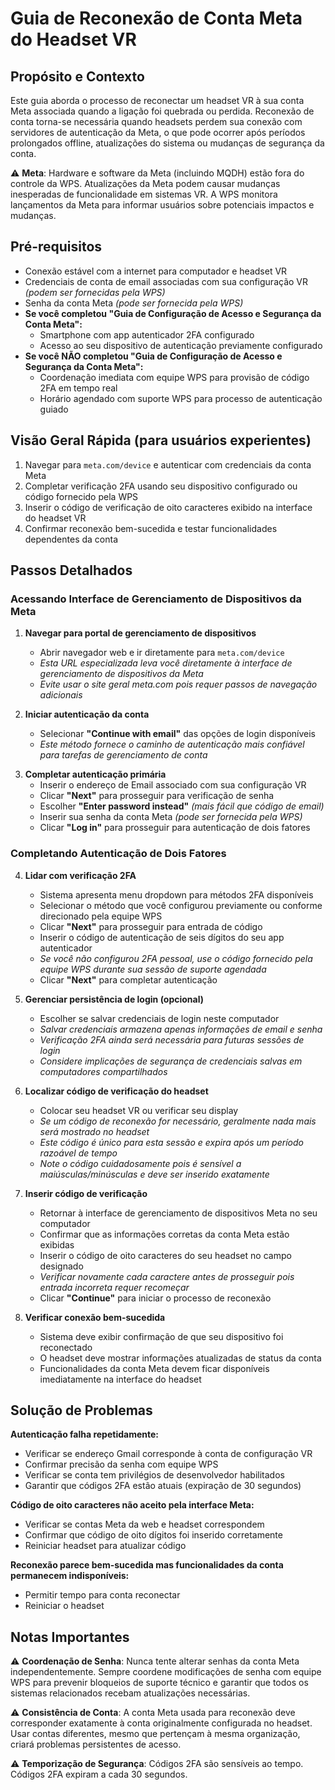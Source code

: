 # Guia de Reconexão de Conta Meta do Headset VR

## Propósito e Contexto
Este guia aborda o processo de reconectar um headset VR à sua conta Meta associada quando a ligação foi quebrada ou perdida. Reconexão de conta torna-se necessária quando headsets perdem sua conexão com servidores de autenticação da Meta, o que pode ocorrer após períodos prolongados offline, atualizações do sistema ou mudanças de segurança da conta.

⚠️ **Meta**: Hardware e software da Meta (incluindo MQDH) estão fora do controle da WPS. Atualizações da Meta podem causar mudanças inesperadas de funcionalidade em sistemas VR. A WPS monitora lançamentos da Meta para informar usuários sobre potenciais impactos e mudanças.

## Pré-requisitos
- Conexão estável com a internet para computador e headset VR
- Credenciais de conta de email associadas com sua configuração VR *(podem ser fornecidas pela WPS)*
- Senha da conta Meta *(pode ser fornecida pela WPS)*
- **Se você completou "Guia de Configuração de Acesso e Segurança da Conta Meta":**
  - Smartphone com app autenticador 2FA configurado
  - Acesso ao seu dispositivo de autenticação previamente configurado
- **Se você NÃO completou "Guia de Configuração de Acesso e Segurança da Conta Meta":**
  - Coordenação imediata com equipe WPS para provisão de código 2FA em tempo real
  - Horário agendado com suporte WPS para processo de autenticação guiado

## Visão Geral Rápida (para usuários experientes)
1. Navegar para `meta.com/device` e autenticar com credenciais da conta Meta
2. Completar verificação 2FA usando seu dispositivo configurado ou código fornecido pela WPS
3. Inserir o código de verificação de oito caracteres exibido na interface do headset VR
4. Confirmar reconexão bem-sucedida e testar funcionalidades dependentes da conta

## Passos Detalhados

### Acessando Interface de Gerenciamento de Dispositivos da Meta

1. **Navegar para portal de gerenciamento de dispositivos**
   - Abrir navegador web e ir diretamente para `meta.com/device`
   - *Esta URL especializada leva você diretamente à interface de gerenciamento de dispositivos da Meta*
   - *Evite usar o site geral meta.com pois requer passos de navegação adicionais*

2. **Iniciar autenticação da conta**
   - Selecionar **"Continue with email"** das opções de login disponíveis
   - *Este método fornece o caminho de autenticação mais confiável para tarefas de gerenciamento de conta*
<div style="page-break-after: always;"></div>

3. **Completar autenticação primária**
   - Inserir o endereço de Email associado com sua configuração VR
   - Clicar **"Next"** para prosseguir para verificação de senha
   - Escolher **"Enter password instead"** *(mais fácil que código de email)*
   - Inserir sua senha da conta Meta *(pode ser fornecida pela WPS)*
   - Clicar **"Log in"** para prosseguir para autenticação de dois fatores

### Completando Autenticação de Dois Fatores

4. **Lidar com verificação 2FA**
   - Sistema apresenta menu dropdown para métodos 2FA disponíveis
   - Selecionar o método que você configurou previamente ou conforme direcionado pela equipe WPS
   - Clicar **"Next"** para prosseguir para entrada de código
   - Inserir o código de autenticação de seis dígitos do seu app autenticador
   - *Se você não configurou 2FA pessoal, use o código fornecido pela equipe WPS durante sua sessão de suporte agendada*
   - Clicar **"Next"** para completar autenticação

5. **Gerenciar persistência de login (opcional)**
   - Escolher se salvar credenciais de login neste computador
   - *Salvar credenciais armazena apenas informações de email e senha*
   - *Verificação 2FA ainda será necessária para futuras sessões de login*
   - *Considere implicações de segurança de credenciais salvas em computadores compartilhados*

6. **Localizar código de verificação do headset**
   - Colocar seu headset VR ou verificar seu display
   - *Se um código de reconexão for necessário, geralmente nada mais será mostrado no headset*
   - *Este código é único para esta sessão e expira após um período razoável de tempo*
   - *Note o código cuidadosamente pois é sensível a maiúsculas/minúsculas e deve ser inserido exatamente*

7. **Inserir código de verificação**
   - Retornar à interface de gerenciamento de dispositivos Meta no seu computador
   - Confirmar que as informações corretas da conta Meta estão exibidas
   - Inserir o código de oito caracteres do seu headset no campo designado
   - *Verificar novamente cada caractere antes de prosseguir pois entrada incorreta requer recomeçar*
   - Clicar **"Continue"** para iniciar o processo de reconexão

8. **Verificar conexão bem-sucedida**
   - Sistema deve exibir confirmação de que seu dispositivo foi reconectado
   - O headset deve mostrar informações atualizadas de status da conta
   - Funcionalidades da conta Meta devem ficar disponíveis imediatamente na interface do headset
<div style="page-break-after: always;"></div>

## Solução de Problemas

**Autenticação falha repetidamente:**
- Verificar se endereço Gmail corresponde à conta de configuração VR
- Confirmar precisão da senha com equipe WPS
- Verificar se conta tem privilégios de desenvolvedor habilitados
- Garantir que códigos 2FA estão atuais (expiração de 30 segundos)

**Código de oito caracteres não aceito pela interface Meta:**
- Verificar se contas Meta da web e headset correspondem
- Confirmar que código de oito dígitos foi inserido corretamente
- Reiniciar headset para atualizar código

**Reconexão parece bem-sucedida mas funcionalidades da conta permanecem indisponíveis:**
- Permitir tempo para conta reconectar
- Reiniciar o headset

## Notas Importantes

⚠️ **Coordenação de Senha**: Nunca tente alterar senhas da conta Meta independentemente. Sempre coordene modificações de senha com equipe WPS para prevenir bloqueios de suporte técnico e garantir que todos os sistemas relacionados recebam atualizações necessárias.

⚠️ **Consistência de Conta**: A conta Meta usada para reconexão deve corresponder exatamente à conta originalmente configurada no headset. Usar contas diferentes, mesmo que pertençam à mesma organização, criará problemas persistentes de acesso.

⚠️ **Temporização de Segurança**: Códigos 2FA são sensíveis ao tempo. Códigos 2FA expiram a cada 30 segundos.